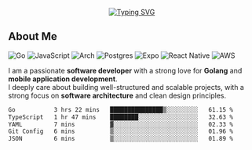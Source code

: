 <p align="center">
  <a href="https://git.io/typing-svg">
    <img src="https://readme-typing-svg.demolab.com?font=Fira+Code&weight=600&size=28&pause=10&color=3399FF&center=true&width=435&lines=Hi+there;I'm+Washington;A+Software+Developer" alt="Typing SVG" />
  </a>
</p>

## About Me
![Go](https://img.shields.io/badge/go-%2300ADD8.svg?style=for-the-badge&logo=go&logoColor=white)
![JavaScript](https://img.shields.io/badge/javascript-%23323330.svg?style=for-the-badge&logo=javascript&logoColor=%23F7DF1E)
![Arch](https://img.shields.io/badge/Arch%20Linux-1793D1?logo=arch-linux&logoColor=fff&style=for-the-badge)
![Postgres](https://img.shields.io/badge/postgres-%23316192.svg?style=for-the-badge&logo=postgresql&logoColor=white) 
![Expo](https://img.shields.io/badge/expo-1C1E24?style=for-the-badge&logo=expo&logoColor=#D04A37)
![React Native](https://img.shields.io/badge/react_native-%2320232a.svg?style=for-the-badge&logo=react&logoColor=%2361DAFB)
![AWS](https://img.shields.io/badge/AWS-%23FF9900.svg?style=for-the-badge&logo=amazon-aws&logoColor=white)

I am a passionate **software developer** with a strong love for **Golang** and **mobile application development**.  
I deeply care about building well-structured and scalable projects, with a strong focus on **software architecture** and clean design principles.  

<!--START_SECTION:waka-->

```txt
Go           3 hrs 22 mins   ███████████████▒░░░░░░░░░   61.15 %
TypeScript   1 hr 47 mins    ████████░░░░░░░░░░░░░░░░░   32.63 %
YAML         7 mins          ▓░░░░░░░░░░░░░░░░░░░░░░░░   02.33 %
Git Config   6 mins          ▒░░░░░░░░░░░░░░░░░░░░░░░░   01.96 %
JSON         6 mins          ▒░░░░░░░░░░░░░░░░░░░░░░░░   01.89 %
```

<!--END_SECTION:waka-->
